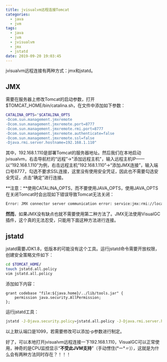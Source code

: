```yaml
---
title: jvisualvm远程连接Tomcat
categories:
  - java
  - jvm
tags:
  - java
  - jvm
  - jvisualvm
  - jmx
  - jstatd
date: 2019-09-20 19:03:45
---
```


jvisualvm远程连接有两种方式：jmx和jstatd。

## JMX

需要在服务器上修改Tomcat的启动参数，打开$TOMCAT_HOME/bin/catalina.sh，在文件中添加如下参数：

```bash
CATALINA_OPTS="$CATALINA_OPTS
-Dcom.sun.management.jmxremote
-Dcom.sun.management.jmxremote.port=8777
-Dcom.sun.management.jmxremote.rmi.port=8777
-Dcom.sun.management.jmxremote.authenticate=false
-Dcom.sun.management.jmxremote.ssl=false
-Djava.rmi.server.hostname=192.168.1.110"
```

其中，192.168.1.110是部署Tomcat的服务器地址。然后我们在本地启动jvisualvm，右击导航栏的“远程”->"添加远程主机"，输入远程主机IP——以“192.168.1.110”为例，右击远程主机“192.168.1.110”->“添加JMX连接”，输入端口号8777，勾选不要求SSL连接，这里没有使用安全凭证，因此也不需要勾选安全凭证，点击“确定”进行连接。

**注意：**使用CATALINA_OPTS，而不要使用JAVA_OPTS，使用JAVA_OPTS在关闭Tomcat时会出现如下错误导致Tomcat无法关闭：

```bash
Error: JMX connector server communication error: service:jmx:rmi://localhost.localdomain:8777
```

**然而**，如果JMX没有缺点也就不需要使用第二种方法了。JMX无法使用VisualGC插件，这个真的无法忍受，只能用下面这种方法进行连接。

## jstatd

jstatd需要JDK1.8，低版本的可能没有这个工具。运行jstatd命令需要开放权限，创建安全策略文件如下：

```bash
cd $TOMCAT_HOME/
touch jstatd.all.policy
vim jstatd.all.policy
```

添加如下内容：

    grant codebase "file:${java.home}/../lib/tools.jar" {
        permission java.security.AllPermission;
    };

运行jstatd工具：

```bash
jstatd -J-Djava.security.policy=jstatd.all.policy -J-Djava.rmi.server.hostname=192.168.1.110 &
```

以上默认端口是1099，若需要修改可以添加-p参数进行制定。

好了，可以本地打开jvisualvm远程连接一下192.168.1.110，VisualGC可以正常使用，神奇的是CPU监控显示“**不受此JVM支持**”（手动愣住(°ー°〃)），这就是为什么会有两种方法同时存在？！！！

